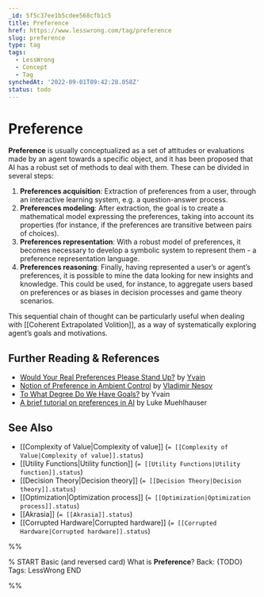 ```yaml
---
_id: 5f5c37ee1b5cdee568cfb1c5
title: Preference
href: https://www.lesswrong.com/tag/preference
slug: preference
type: tag
tags:
  - LessWrong
  - Concept
  - Tag
synchedAt: '2022-09-01T09:42:28.058Z'
status: todo
---
```


# Preference

**Preference** is usually conceptualized as a set of attitudes or evaluations made by an agent towards a specific object, and it has been proposed that AI has a robust set of methods to deal with them. These can be divided in several steps:

1. **Preferences acquisition**: Extraction of preferences from a user, through an interactive learning system, e.g. a question-answer process.
2. **Preferences modeling**: After extraction, the goal is to create a mathematical model expressing the preferences, taking into account its properties (for instance, if the preferences are transitive between pairs of choices).
3. **Preferences representation**: With a robust model of preferences, it becomes necessary to develop a symbolic system to represent them - a preference representation language.
4. **Preferences reasoning**: Finally, having represented a user’s or agent’s preferences, it is possible to mine the data looking for new insights and knowledge. This could be used, for instance, to aggregate users based on preferences or as biases in decision processes and game theory scenarios.

This sequential chain of thought can be particularly useful when dealing with [[Coherent Extrapolated Volition]], as a way of systematically exploring agent’s goals and motivations.

## Further Reading & References

- [Would Your Real Preferences Please Stand Up?](http://lesswrong.com/lw/15c/would_your_real_preferences_please_stand_up) by [Yvain](https://wiki.lesswrong.com/wiki/Yvain)
- [Notion of Preference in Ambient Control](http://lesswrong.com/lw/2tq/notion_of_preference_in_ambient_control/) by [Vladimir Nesov](https://wiki.lesswrong.com/wiki/Vladimir_Nesov)
- [To What Degree Do We Have Goals?](http://lesswrong.com/lw/6oo/to_what_degree_do_we_have_goals/) by Yvain
- [A brief tutorial on preferences in AI](http://lesswrong.com/lw/a73/a_brief_tutorial_on_preferences_in_ai/) by Luke Muehlhauser

## See Also

- [[Complexity of Value|Complexity of value]] (`= [[Complexity of Value|Complexity of value]].status`)
- [[Utility Functions|Utility function]] (`= [[Utility Functions|Utility function]].status`)
- [[Decision Theory|Decision theory]] (`= [[Decision Theory|Decision theory]].status`)
- [[Optimization|Optimization process]] (`= [[Optimization|Optimization process]].status`)
- [[Akrasia]] (`= [[Akrasia]].status`)
- [[Corrupted Hardware|Corrupted hardware]] (`= [[Corrupted Hardware|Corrupted hardware]].status`)


%%

% START
Basic (and reversed card)
What is **Preference**?
Back: {TODO}
Tags: LessWrong
END

%%
	
